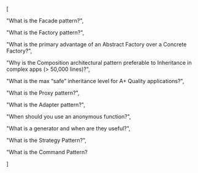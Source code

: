 [

"What is the Facade pattern?",

"What is the Factory pattern?",

"What is the primary advantage of an Abstract Factory over a Concrete Factory?",

"Why is the Composition architectural pattern preferable to Inheritance in complex apps (> 50,000 lines)?",

"What is the max “safe” inheritance level for A+ Quality applications?",

"What is the Proxy pattern?",

"What is the Adapter pattern?",

"When should you use an anonymous function?",

"What is a generator and when are they useful?",

"What is the Strategy Pattern?",

"What is the Command Pattern?

]